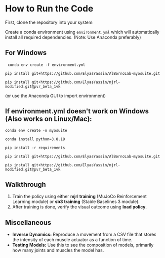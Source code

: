 <h1>How to Run the Code</h1>
<p>First, clone the repository into your system </p>
<p>Create a conda environment using <code>environment.yml</code> which will automatically install all required dependencies. (Note: Use Anaconda preferably)</p>
<h2><b>For Windows</b></h2>
<pre> <code>conda env create -f environment.yml</code></pre>
<pre><code>pip install git+https://github.com/ElyasYassin/AlBornoLab-myosuite.git</code></pre>
<pre><code>pip install git+https://github.com/ElyasYassin/mjrl-modified.git@pvr_beta_1vk</code></pre>
(or use the Anaconda GUI to import environment) <br>
<h2><b>If environment.yml doesn't work on Windows (Also works on Linux/Mac):</b></h2>
<pre><code>conda env create -n myosuite</code></pre>
<pre><code>conda install python=3.8.18</code></pre>
<pre><code>pip install -r requirements</code></pre>
<pre><code>pip install git+https://github.com/ElyasYassin/AlBornoLab-myosuite.git</code></pre>
<pre><code>pip install git+https://github.com/ElyasYassin/mjrl-modified.git@pvr_beta_1vk</code></pre>

<h2>Walkthrough</h2>
<ol>
  <li>Train the policy using either <strong>mjrl training</strong> (MuJoCo Reinforcement Learning module) or <strong>sb3 training</strong> (Stable Baselines 3 module).</li>
  <li>After training is done, verify the visual outcome using <strong>load policy</strong>.</li>
</ol>

<h2>Miscellaneous</h2>
<ul>
  <li><strong>Inverse Dynamics:</strong> Reproduce a movement from a CSV file that stores the intensity of each muscle actuator as a function of time.</li>
  <li><strong>Testing Models:</strong> Use this to see the composition of models, primarily how many joints and muscles the model has.</li>
</ul>
